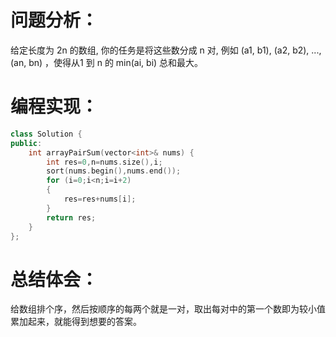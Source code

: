# 问题分析：

给定长度为 2n 的数组, 你的任务是将这些数分成 n 对, 例如 (a1, b1), (a2, b2), ..., (an, bn) ，使得从1 到 n 的 min(ai, bi) 总和最大。
# 编程实现：
```C++
class Solution {
public:
    int arrayPairSum(vector<int>& nums) {
        int res=0,n=nums.size(),i;
        sort(nums.begin(),nums.end());
        for (i=0;i<n;i=i+2)
        {
            res=res+nums[i];
        }
        return res;
    }
};
```
# 总结体会：
给数组排个序，然后按顺序的每两个就是一对，取出每对中的第一个数即为较小值累加起来，就能得到想要的答案。